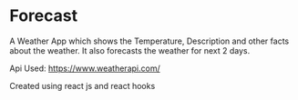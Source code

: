 # Forecast
A Weather App which shows the Temperature, Description and other facts about the weather. It also forecasts the weather for next 2 days. 

Api Used: https://www.weatherapi.com/

Created using react js and react hooks
